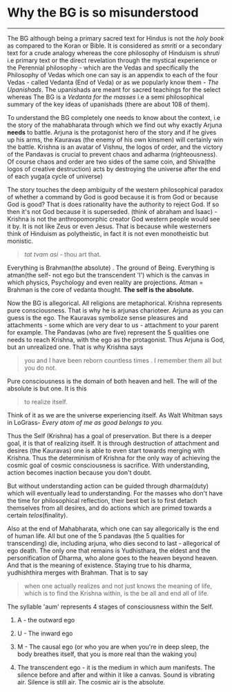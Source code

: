# Why the BG is so misunderstood

***  
  
 
The BG although being a primary sacred text for Hindus is not the *holy book* as compared to the Koran or Bible. It is considered as *smriti* or a secondary text for a crude analogy whereas the core philosophy of Hinduism is *shruti* i.e primary text or the direct revelation through the mystical experience or the Perennial philosophy - which are the Vedas and specifically the Philosophy of Vedas which one can say is an appendix to each of the four Vedas - called Vedanta (End of Veda) or as we popularly know them - *The Upanishads*. The upanishads are meant for sacred teachings for the select whereas The BG is a *Vedanta for the masses* i.e a semi philosophical summary of the key ideas of upanishads (there are about 108 of them).

  

To understand the BG completely one needs to know about the context, i.e the story of the mahabharata through which we find out why exactly Arjuna **needs** to battle. Arjuna is the protagonist hero of the story and if he gives up his arms, the Kauravas (the enemy of his own kinsmen) will certainly win the battle. Krishna is an avatar of Vishnu, the logos of order, and the victory of the Pandavas is crucial to prevent chaos and adharma (righteousness). Of course chaos and order are two sides of the same coin, and Shiva(the logos of creative destruction) acts by destroying the universe after the end of each yuga(a cycle of universe)

  

The story touches the deep ambiguity of the western philosophical paradox of whether a command by God is good because it is from God or because God is good? That is does rationality have the authority to reject God. If so then it's not God because it is superseded. (think of abraham and Isaac) - Krishna is not the anthropomorphic creator God western people would see it by. It is not like Zeus or even Jesus. That is because while westerners think of Hinduism as polytheistic, in fact it is not even monotheistic but monistic.

  

> *tat tvam asi* - thou art that.

  

Everything is Brahman(the absolute) . The ground of Being. Everything is atman(the self- not ego but the transcendent 'I') which is the canvas in which physics, Psychology and even reality are projections. Atman = Brahman is the core of vedanta thought. **The self is the absolute.**

  

Now the BG is allegorical. All religions are metaphorical. Krishna represents pure consciousness. That is why he is arjunas charioteer. Arjuna as you can guess is the ego. The Kauravas symbolize sense pleasures and attachments - some which are very dear to us - attachment to your parent for example. The Pandavas (who are five) represent the 5 qualities one needs to reach Krishna, with the ego as the protagonist. Thus Arjuna is God, but an unrealized one. That is why Krishna says

  

> you and I have been reborn countless times . I remember them all but you do not.

  

Pure consciousness is the domain of both heaven and hell. The will of the absolute is but one. It is this

  

> to realize itself.

  

Think of it as we are the universe experiencing itself. As Walt Whitman says in LoGrass- *Every atom of me as good belongs to you.*

  

Thus the Self (Krishna) has a goal of preservation. But there is a deeper goal, it is that of realizing itself. It is through destruction of attachment and desires (the Kauravas) one is able to even start towards merging with Krishna. Thus the determinism of Krishna for the only way of achieving the cosmic goal of cosmic consciousness is sacrifice. With understanding, action becomes inaction because you don't doubt.

  

But without understanding action can be guided through dharma(duty) which will eventually lead to understanding. For the masses who don't have the time for philosophical reflection, their best bet is to first detach themselves from all desires, and do actions which are primed towards a certain *telos*(finality).

  

Also at the end of Mahabharata, which one can say allegorically is the end of human life. All but one of the 5 pandavas (the 5 qualities for transcending) die, including arjuna, who dies second to last - allegorical of ego death. The only one that remains is Yudhisthara, the eldest and the personification of Dharma, who alone goes to the heaven beyond heaven. And that is the meaning of existence. Staying true to his dharma, yudhishthira merges with Brahman. That is to say

  

> when one actually realizes and not just knows the meaning of life, which is to find the Krishna within, is the be all and end all of life.

  

The syllable 'aum' represents 4 stages of consciousness within the Self.

  

1. A - the outward ego

2. U - The inward ego

3. M - The causal ego (or who you are when you're in deep sleep, the body breathes itself, that you is more real than the waking you)

4. The transcendent ego - it is the medium in which aum manifests. The silence before and after and within it like a canvas. Sound is vibrating air. Silence is still air. The cosmic air is the absolute.